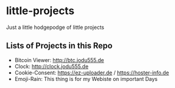 # little-projects
Just a little hodgepodge of little projects

## Lists of Projects in this Repo

* Bitcoin Viewer: http://btc.jodu555.de
* Clock: http://clock.jodu555.de
* Cookie-Consent: https://ez-uploader.de / https://hoster-info.de
* Emoji-Rain: This thing is for my Webiste on important Days

<!---
* <span style="color:#0366d6">Cookie-Consent</span>. https://ez-uploader.de / https://hoster-info.de
-->
